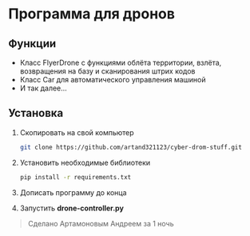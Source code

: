 # Программа для дронов

## Функции

- Класс FlyerDrone с функциями облёта территории, взлёта, возвращения на базу и сканирования штрих кодов
- Класс Car для автоматического управления машиной
- И так далее...

## Установка

1. Скопировать на свой компьютер

	```bash
	git clone https://github.com/artand321123/cyber-drom-stuff.git
	```

2. Установить необходимые библиотеки

	```bash
	pip install -r requirements.txt
	```
3. Дописать программу до конца

4. Запустить **drone-controller.py**


 > Сделано Артамоновым Андреем за 1 ночь